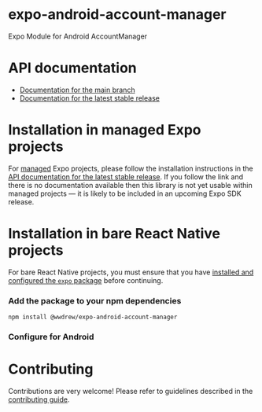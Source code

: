 # expo-android-account-manager

Expo Module for Android AccountManager

# API documentation

- [Documentation for the main branch](https://github.com/expo/expo/blob/main/docs/pages/versions/unversioned/sdk/android-account-manager.md)
- [Documentation for the latest stable release](https://docs.expo.dev/versions/latest/sdk/android-account-manager/)

# Installation in managed Expo projects

For [managed](https://docs.expo.dev/archive/managed-vs-bare/) Expo projects, please follow the installation instructions in the [API documentation for the latest stable release](#api-documentation). If you follow the link and there is no documentation available then this library is not yet usable within managed projects &mdash; it is likely to be included in an upcoming Expo SDK release.

# Installation in bare React Native projects

For bare React Native projects, you must ensure that you have [installed and configured the `expo` package](https://docs.expo.dev/bare/installing-expo-modules/) before continuing.

### Add the package to your npm dependencies

```
npm install @wwdrew/expo-android-account-manager
```



### Configure for Android



# Contributing

Contributions are very welcome! Please refer to guidelines described in the [contributing guide]( https://github.com/expo/expo#contributing).
